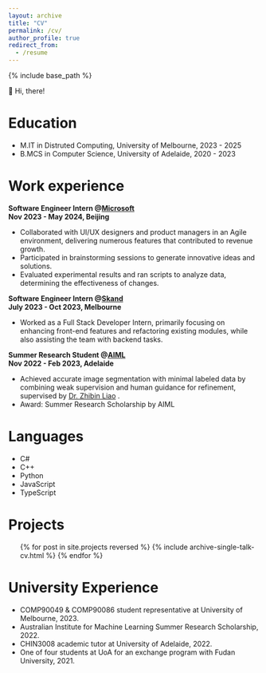 ```yaml
---
layout: archive
title: "CV"
permalink: /cv/
author_profile: true
redirect_from:
  - /resume
---
```


{% include base_path %}

👋 Hi, there!

# Education

<!-- * Ph.D in Version Control Theory, GitHub University, 2018 (expected) -->

- M.IT in Distruted Computing, University of Melbourne, 2023 - 2025
- B.MCS in Computer Science, University of Adelaide, 2020 - 2023

# Work experience

**Software Engineer Intern @[Microsoft](https://www.microsoft.com/en-au)** \
**Nov 2023 - May 2024, Beijing**

- Collaborated with UI/UX designers and product managers in an Agile environment, delivering numerous features that contributed to revenue growth.
- Participated in brainstorming sessions to generate innovative ideas and solutions.
- Evaluated experimental results and ran scripts to analyze data, determining the effectiveness of changes.

**Software Engineer Intern @[Skand](https://www.skand.io/)** \
**July 2023 - Oct 2023, Melbourne**

- Worked as a Full Stack Developer Intern, primarily focusing on enhancing front-end features and refactoring existing modules, while also assisting the team with backend tasks.

**Summer Research Student @[AIML](https://www.adelaide.edu.au/aiml/)** \
**Nov 2022 - Feb 2023, Adelaide**

- Achieved accurate image segmentation with minimal labeled data by combining weak supervision and human guidance for refinement, supervised by [Dr. Zhibin Liao](https://researchers.adelaide.edu.au/profile/zhibin.liao) .
- Award: Summer Research Scholarship by AIML

# Languages

- C#
- C++
- Python
- JavaScript
- TypeScript

# Projects

  <ul>{% for post in site.projects reversed %}
    {% include archive-single-talk-cv.html %}
  {% endfor %}</ul>
  
<!-- Talks
======
  <ul>{% for post in site.talks reversed %}
    {% include archive-single-talk-cv.html  %}
  {% endfor %}</ul>
  
Teaching
======
  <ul>{% for post in site.teaching reversed %}
    {% include archive-single-cv.html %}
  {% endfor %}</ul> -->
  
University Experience
======
* COMP90049 & COMP90086 student representative at University of Melbourne, 2023.
* Australian Institute for Machine Learning Summer Research Scholarship, 2022.
* CHIN3008 academic tutor at University of Adelaide, 2022.
* One of four students at UoA for an exchange program with Fudan University, 2021.
